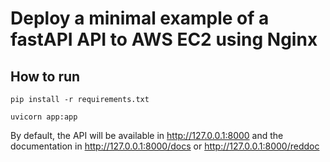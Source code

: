# Deploy a minimal example of a fastAPI API to AWS EC2 using Nginx

## How to run
`pip install -r requirements.txt`

`uvicorn app:app`

By default, the API will be available in http://127.0.0.1:8000 and the documentation in http://127.0.0.1:8000/docs or http://127.0.0.1:8000/reddoc
